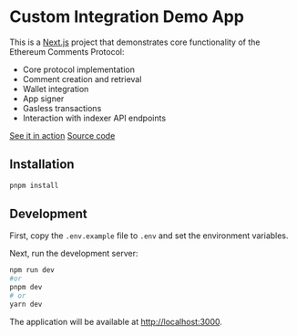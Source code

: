 # Custom Integration Demo App

This is a [Next.js](https://nextjs.org) project that demonstrates core functionality of the Ethereum Comments Protocol:

- Core protocol implementation
- Comment creation and retrieval
- Wallet integration
- App signer
- Gasless transactions
- Interaction with indexer API endpoints

[See it in action](https://demo.ethcomments.xyz/)
[Source code](https://github.com/ecp-eth/comments-monorepo/tree/main/apps/demo)

## Installation

```bash
pnpm install
```

## Development

First, copy the `.env.example` file to `.env` and set the environment variables.

Next, run the development server:

```bash
npm run dev
#or 
pnpm dev
# or
yarn dev
```

The application will be available at [http://localhost:3000](http://localhost:3000).

